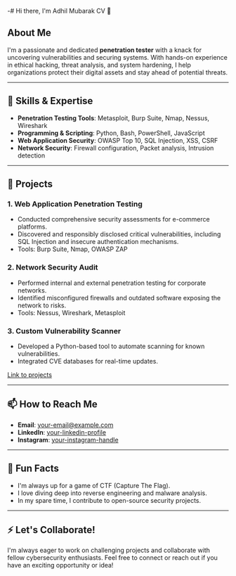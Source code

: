 -# Hi there, I'm Adhil Mubarak CV 👋

## About Me
I'm a passionate and dedicated **penetration tester** with a knack for uncovering vulnerabilities and securing systems. With hands-on experience in ethical hacking, threat analysis, and system hardening, I help organizations protect their digital assets and stay ahead of potential threats.

---

## 🔧 Skills & Expertise

- **Penetration Testing Tools**: Metasploit, Burp Suite, Nmap, Nessus, Wireshark
- **Programming & Scripting**: Python, Bash, PowerShell, JavaScript
- **Web Application Security**: OWASP Top 10, SQL Injection, XSS, CSRF
- **Network Security**: Firewall configuration, Packet analysis, Intrusion detection

---

## 🚀 Projects

### 1. **Web Application Penetration Testing**
- Conducted comprehensive security assessments for e-commerce platforms.
- Discovered and responsibly disclosed critical vulnerabilities, including SQL Injection and insecure authentication mechanisms.
- Tools: Burp Suite, Nmap, OWASP ZAP

### 2. **Network Security Audit**
- Performed internal and external penetration testing for corporate networks.
- Identified misconfigured firewalls and outdated software exposing the network to risks.
- Tools: Nessus, Wireshark, Metasploit

### 3. **Custom Vulnerability Scanner**
- Developed a Python-based tool to automate scanning for known vulnerabilities.
- Integrated CVE databases for real-time updates.

[Link to projects](#)

---

## 📫 How to Reach Me
- **Email**: [your-email@example.com](adhilmubarak772@gmail.com)
- **LinkedIn**: [your-linkedin-profile](https://linkedin.com/in/your-linkedin-profile)
- **Instagram**: [your-instagram-handle](https://instagram.com/your-instagram-0Xadhilmrk)

---

## 🌟 Fun Facts
- I'm always up for a game of CTF (Capture The Flag).
- I love diving deep into reverse engineering and malware analysis.
- In my spare time, I contribute to open-source security projects.

---

## ⚡ Let's Collaborate!
I'm always eager to work on challenging projects and collaborate with fellow cybersecurity enthusiasts. Feel free to connect or reach out if you have an exciting opportunity or idea!
